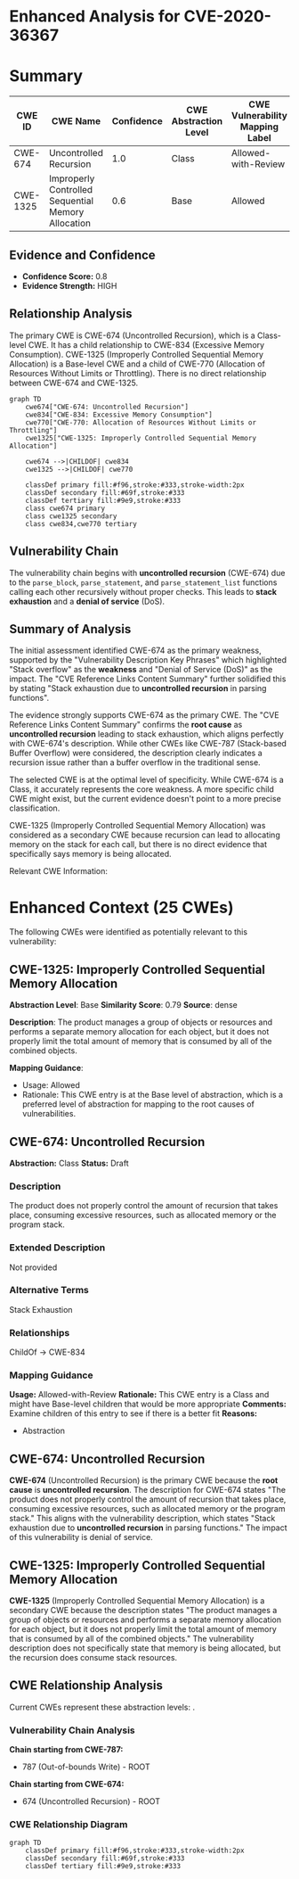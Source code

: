 # Enhanced Analysis for CVE-2020-36367

# Summary
| CWE ID | CWE Name | Confidence | CWE Abstraction Level | CWE Vulnerability Mapping Label | CWE-Vulnerability Mapping Notes |
|---|---|---|---|---|---|
| CWE-674 | Uncontrolled Recursion | 1.0 | Class | Allowed-with-Review | Primary CWE |
| CWE-1325 | Improperly Controlled Sequential Memory Allocation | 0.6 | Base | Allowed | Secondary Candidate |

## Evidence and Confidence

*   **Confidence Score:** 0.8
*   **Evidence Strength:** HIGH

## Relationship Analysis
The primary CWE is CWE-674 (Uncontrolled Recursion), which is a Class-level CWE. It has a child relationship to CWE-834 (Excessive Memory Consumption). CWE-1325 (Improperly Controlled Sequential Memory Allocation) is a Base-level CWE and a child of CWE-770 (Allocation of Resources Without Limits or Throttling). There is no direct relationship between CWE-674 and CWE-1325.

```mermaid
graph TD
    cwe674["CWE-674: Uncontrolled Recursion"]
    cwe834["CWE-834: Excessive Memory Consumption"]
    cwe770["CWE-770: Allocation of Resources Without Limits or Throttling"]
    cwe1325["CWE-1325: Improperly Controlled Sequential Memory Allocation"]

    cwe674 -->|CHILDOF| cwe834
    cwe1325 -->|CHILDOF| cwe770

    classDef primary fill:#f96,stroke:#333,stroke-width:2px
    classDef secondary fill:#69f,stroke:#333
    classDef tertiary fill:#9e9,stroke:#333
    class cwe674 primary
    class cwe1325 secondary
    class cwe834,cwe770 tertiary
```

## Vulnerability Chain
The vulnerability chain begins with **uncontrolled recursion** (CWE-674) due to the `parse_block`, `parse_statement`, and `parse_statement_list` functions calling each other recursively without proper checks. This leads to **stack exhaustion** and a **denial of service** (DoS).

## Summary of Analysis
The initial assessment identified CWE-674 as the primary weakness, supported by the "Vulnerability Description Key Phrases" which highlighted "Stack overflow" as the **weakness** and "Denial of Service (DoS)" as the impact. The "CVE Reference Links Content Summary" further solidified this by stating "Stack exhaustion due to **uncontrolled recursion** in parsing functions".

The evidence strongly supports CWE-674 as the primary CWE. The "CVE Reference Links Content Summary" confirms the **root cause** as **uncontrolled recursion** leading to stack exhaustion, which aligns perfectly with CWE-674's description. While other CWEs like CWE-787 (Stack-based Buffer Overflow) were considered, the description clearly indicates a recursion issue rather than a buffer overflow in the traditional sense.

The selected CWE is at the optimal level of specificity. While CWE-674 is a Class, it accurately represents the core weakness. A more specific child CWE might exist, but the current evidence doesn't point to a more precise classification.

CWE-1325 (Improperly Controlled Sequential Memory Allocation) was considered as a secondary CWE because recursion can lead to allocating memory on the stack for each call, but there is no direct evidence that specifically says memory is being allocated.

Relevant CWE Information:

# Enhanced Context (25 CWEs)
The following CWEs were identified as potentially relevant to this vulnerability:

## CWE-1325: Improperly Controlled Sequential Memory Allocation
**Abstraction Level**: Base
**Similarity Score**: 0.79
**Source**: dense

**Description**:
The product manages a group of objects or resources and performs a separate memory allocation for each object, but it does not properly limit the total amount of memory that is consumed by all of the combined objects.

**Mapping Guidance**:
- Usage: Allowed
- Rationale: This CWE entry is at the Base level of abstraction, which is a preferred level of abstraction for mapping to the root causes of vulnerabilities.

## CWE-674: Uncontrolled Recursion
**Abstraction:** Class
**Status:** Draft

### Description
The product does not properly control the amount of recursion that takes place,  consuming excessive resources, such as allocated memory or the program stack.

### Extended Description
Not provided

### Alternative Terms
Stack Exhaustion

### Relationships
ChildOf -> CWE-834

### Mapping Guidance
**Usage:** Allowed-with-Review
**Rationale:** This CWE entry is a Class and might have Base-level children that would be more appropriate
**Comments:** Examine children of this entry to see if there is a better fit
**Reasons:**
- Abstraction

## CWE-674: Uncontrolled Recursion
**CWE-674** (Uncontrolled Recursion) is the primary CWE because the **root cause** is **uncontrolled recursion**. The description for CWE-674 states "The product does not properly control the amount of recursion that takes place, consuming excessive resources, such as allocated memory or the program stack." This aligns with the vulnerability description, which states "Stack exhaustion due to **uncontrolled recursion** in parsing functions." The impact of this vulnerability is denial of service.
## CWE-1325: Improperly Controlled Sequential Memory Allocation
**CWE-1325** (Improperly Controlled Sequential Memory Allocation) is a secondary CWE because the description states "The product manages a group of objects or resources and performs a separate memory allocation for each object, but it does not properly limit the total amount of memory that is consumed by all of the combined objects." The vulnerability description does not specifically state that memory is being allocated, but the recursion does consume stack resources.


## CWE Relationship Analysis

Current CWEs represent these abstraction levels: .


### Vulnerability Chain Analysis

**Chain starting from CWE-787:**
- 787 (Out-of-bounds Write) - ROOT


**Chain starting from CWE-674:**
- 674 (Uncontrolled Recursion) - ROOT



### CWE Relationship Diagram

```mermaid
graph TD
    classDef primary fill:#f96,stroke:#333,stroke-width:2px
    classDef secondary fill:#69f,stroke:#333
    classDef tertiary fill:#9e9,stroke:#333
```